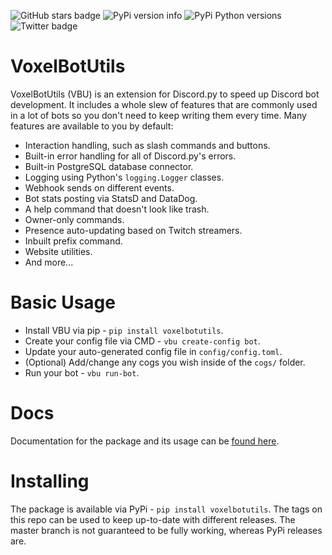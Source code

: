 ![GitHub stars badge](https://img.shields.io/github/stars/Voxel-Fox-Ltd/VoxelBotUtils)
![PyPi version info](https://img.shields.io/pypi/v/voxelbotutils.svg)
![PyPi Python versions](https://img.shields.io/pypi/pyversions/voxelbotutils.svg)
![Twitter badge](https://img.shields.io/twitter/url?url=https%3A%2F%2Fgithub.com%2FVoxel-Fox-Ltd%2FVoxelBotUtils)

# VoxelBotUtils

VoxelBotUtils (VBU) is an extension for Discord.py to speed up Discord bot development. It includes a whole slew of features that are commonly used in a lot of bots so you don't need to keep writing them every time. Many features are available to you by default:

* Interaction handling, such as slash commands and buttons.
* Built-in error handling for all of Discord.py's errors.
* Built-in PostgreSQL database connector.
* Logging using Python's `logging.Logger` classes.
* Webhook sends on different events.
* Bot stats posting via StatsD and DataDog.
* A help command that doesn't look like trash.
* Owner-only commands.
* Presence auto-updating based on Twitch streamers.
* Inbuilt prefix command.
* Website utilities.
* And more...

# Basic Usage

* Install VBU via pip - `pip install voxelbotutils`.
* Create your config file via CMD - `vbu create-config bot`.
* Update your auto-generated config file in `config/config.toml`.
* (Optional) Add/change any cogs you wish inside of the `cogs/` folder.
* Run your bot - `vbu run-bot`.

# Docs

Documentation for the package and its usage can be [found here](https://voxelbotutils.readthedocs.io/).

# Installing

The package is available via PyPi - `pip install voxelbotutils`. The tags on this repo can be used to keep up-to-date with different releases. The master branch is not guaranteed to be fully working, whereas PyPi releases are.
